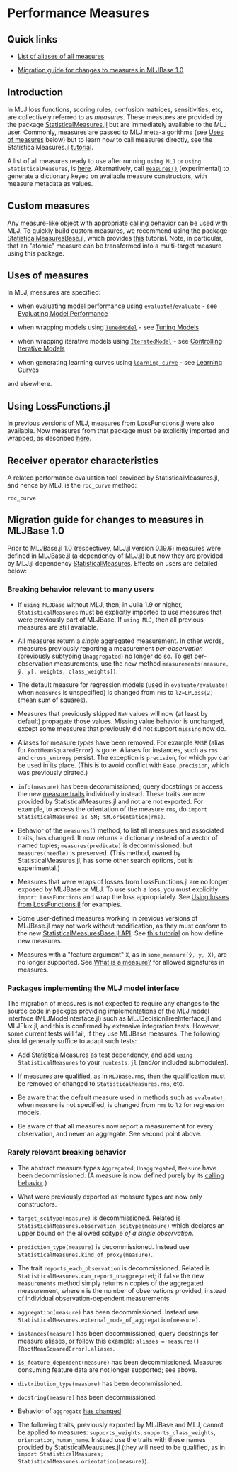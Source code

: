 # Performance Measures

## Quick links

- [List of aliases of all
  measures](https://juliaai.github.io/StatisticalMeasures.jl/dev/auto_generated_list_of_measures/#aliases)

- [Migration guide for changes to measures in MLJBase 1.0](@ref)

## Introduction 

In MLJ loss functions, scoring rules, confusion matrices, sensitivities, etc, are
collectively referred to as *measures*. These measures are provided by the package
[StatisticalMeasures.jl](https://juliaai.github.io/StatisticalMeasures.jl/dev/) but are
immediately available to the MLJ user. Commonly, measures are passed to MLJ
meta-algorithms (see [Uses of measures](@ref) below) but to learn how to call measures
directly, see the StatisticalMeasures.jl
[tutorial](https://juliaai.github.io/StatisticalMeasures.jl/dev/examples_of_usage/).

A list of all measures ready to use after running `using MLJ` or `using
StatisticalMeasures`, is
[here](https://juliaai.github.io/StatisticalMeasures.jl/dev/auto_generated_list_of_measures/). Alternatively,
call [`measures()`](@ref) (experimental) to generate a dictionary keyed on available
measure constructors, with measure metadata as values.


## Custom measures

Any measure-like object with appropriate [calling
behavior](https://juliaai.github.io/StatisticalMeasuresBase.jl/dev/implementing_new_measures/#definitions)
can be used with MLJ. To quickly build custom measures, we recommend using the package
[StatisticalMeasuresBase.jl](https://juliaai.github.io/StatisticalMeasuresBase.jl/dev/),
which provides [this](https://juliaai.github.io/StatisticalMeasuresBase.jl/dev/tutorial/)
tutorial. Note, in particular, that an "atomic" measure can be transformed into a
multi-target measure using this package.

## Uses of measures

In MLJ, measures are specified: 

- when evaluating model performance using
[`evaluate!`](@ref)/[`evaluate`](@ref) - see [Evaluating Model Performance](@ref)

- when wrapping models using [`TunedModel`](@ref) - see [Tuning Models](@ref)
- when wrapping iterative models using [`IteratedModel`](@ref) - see [Controlling Iterative Models](@ref)
- when generating learning curves using [`learning_curve`](@ref) - see [Learning Curves](@ref)

and elsewhere.

## Using LossFunctions.jl 

In previous versions of MLJ, measures from LossFunctions.jl were also available. Now
measures from that package must be explicitly imported and wrapped, as described
[here](https://juliaai.github.io/StatisticalMeasures.jl/dev/examples_of_usage/#Using-losses-from-LossFunctions.jl).

## Receiver operator characteristics

A related performance evaluation tool provided by StatisticalMeasures.jl, and hence by MLJ, is the `roc_curve` method:

```@docs
roc_curve
```

## Migration guide for changes to measures in MLJBase 1.0

Prior to MLJBase.jl 1.0 (respectivey, MLJ.jl version 0.19.6) measures were defined in
MLJBase.jl (a dependency of MLJ.jl) but now they are provided by MLJ.jl dependency
[StatisticalMeasures](https://juliaai.github.io/StatisticalMeasures.jl/dev/). Effects
on users are detailed below:


### Breaking behavior relevant to many users

- If `using MLJBase` without MLJ, then, in Julia 1.9 or higher, `StatisticalMeasures` must
  be explicitly imported to use measures that were previously part of MLJBase. If `using
  MLJ`, then all previous measures are still available.

- All measures return a *single* aggregated measurement. In other words, measures
  previously reporting a measurement *per-observation* (previously subtyping
  `Unaggregated`) no longer do so. To get per-observation measurements, use the new method
  `measurements(measure, ŷ, y[, weights, class_weights])`.
  
- The default measure for regression models (used in `evaluate/evaluate!` when `measures`
  is unspecified) is changed from `rms` to `l2=LPLoss(2)` (mean sum of squares).

- Measures that previously skipped `NaN` values will now (at least by default) propagate
   those values. Missing value behavior is unchanged, except some measures that
   previously did not support `missing` now do.
  
- Aliases for measure *types* have been removed. For example `RMSE` (alias for
  `RootMeanSquaredError`) is gone. Aliases for instances, such as `rms` and
  `cross_entropy` persist. The exception is `precision`, for which `ppv` can
  be used in its place. (This is to avoid conflict with `Base.precision`, which was
  previously pirated.)

- `info(measure)` has been decommissioned; query docstrings or access the new [measure
  traits](https://juliaai.github.io/StatisticalMeasuresBase.jl/dev/methods/#Traits)
  individually instead. These traits are now provided by StatisticalMeasures.jl and not
  are not exported. For example, to access the orientation of the measure `rms`, do
  `import StatisticalMeasures as SM; SM.orientation(rms)`.

- Behavior of the `measures()` method, to list all measures and associated traits, has
  changed. It now returns a dictionary instead of a vector of named tuples;
  `measures(predicate)` is decommissioned, but `measures(needle)` is preserved. (This
  method, owned by StatisticalMeasures.jl, has some other search options, but is
  experimental.)
  
- Measures that were wraps of losses from LossFunctions.jl are no longer exposed by
  MLJBase or MLJ. To use such a loss, you must explicitly `import LossFunctions` and wrap
  the loss appropriately.  See [Using losses from
  LossFunctions.jl](https://juliaai.github.io/StatisticalMeasures.jl/dev/examples_of_usage/#Using-losses-from-LossFunctions.jl)
  for examples.

- Some user-defined measures working in previous versions of MLJBase.jl may not work
  without modification, as they must conform to the new [StatisticalMeasuresBase.jl
  API](https://juliaai.github.io/StatisticalMeasuresBase.jl/dev/implementing_new_measures/#definitions). See
  [this tutorial](https://juliaai.github.io/StatisticalMeasuresBase.jl/dev/tutorial/) on
  how define new measures.

- Measures with a "feature argument" `X`, as in `some_measure(ŷ, y, X)`, are no longer
  supported. See [What is a
  measure?](https://juliaai.github.io/StatisticalMeasuresBase.jl/dev/implementing_new_measures/#definitions)
  for allowed signatures in measures.
  
### Packages implementing the MLJ model interface 

The migration of measures is not expected to require any changes to the source code in
packges providing implementations of the MLJ model interface (MLJModelInterface.jl) such
as MLJDecisionTreeInterface.jl and MLJFlux.jl, and this is confirmed by extensive
integration tests. However, some current tests will fail, if they use MLJBase
measures. The following should generally suffice to adapt such tests:

- Add StatisticalMeasures as test dependency, and add `using StatisticalMeasures` to your
  `runtests.jl` (and/or included submodules).
  
- If measures are qualified, as in `MLJBase.rms`, then the qualification must be removed
  or changed to `StatisticalMeasures.rms`, etc.

- Be aware that the default measure used in methods such as `evaluate!`, when `measure` is
  not specified, is changed from `rms` to `l2` for regression models.
  
- Be aware of that all measures now report a measurement for every observation, and never
  an aggregate. See second point above.

### Rarely relevant breaking behavior

- The abstract measure types `Aggregated`, `Unaggregated`, `Measure` have been
  decommissioned. (A measure is now defined purely by its [calling
  behavior](https://juliaai.github.io/StatisticalMeasuresBase.jl/dev/implementing_new_measures/#definitions).)

- What were previously exported as measure types are now only constructors.

- `target_scitype(measure)` is decommissioned. Related is
  `StatisticalMeasures.observation_scitype(measure)` which declares an upper bound on the
  allowed scitype *of a single observation*.
  
- `prediction_type(measure)` is decommissioned. Instead use
  `StatisticalMeasures.kind_of_proxy(measure)`.

- The trait `reports_each_observation` is decommissioned. Related is
  `StatisticalMeasures.can_report_unaggregated`; if `false` the new `measurements` method
  simply returns `n` copies of the aggregated measurement, where `n` is the number of
  observations provided, instead of individual observation-dependent measurements.

- `aggregation(measure)` has been decommissioned. Instead use
  `StatisticalMeasures.external_mode_of_aggregation(measure)`.

- `instances(measure)` has been decommissioned; query docstrings for measure aliases, or
  follow this example: `aliases = measures()[RootMeanSquaredError].aliases`.

- `is_feature_dependent(measure)` has been decommissioned. Measures consuming feature data
  are not longer supported; see above.

- `distribution_type(measure)` has been decommissioned.

- `docstring(measure)` has been decommissioned.

- Behavior of `aggregate` [has changed](https://juliaai.github.io/StatisticalMeasuresBase.jl/dev/methods/#StatisticalMeasuresBase.aggregate).

- The following traits, previously exported by MLJBase and MLJ, cannot be applied to
  measures: `supports_weights`, `supports_class_weights`, `orientation`,
  `human_name`. Instead use the traits with these names provided by
  StatisticalMeausures.jl (they will need to be qualified, as in `import
  StatisticalMeasures; StatisticalMeasures.orientation(measure)`).
